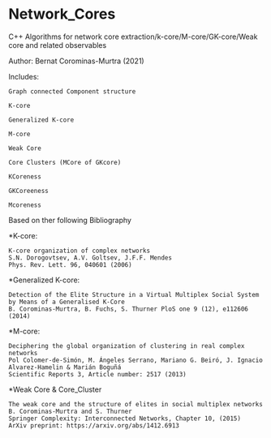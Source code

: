 # Network_Cores
C++ Algorithms for network core extraction/k-core/M-core/GK-core/Weak core and related observables

Author: Bernat Corominas-Murtra (2021)                        

Includes:										 

    Graph connected Component structure		
    
    K-core										 
    
    Generalized K-core					
    
    M-core										 
    
    Weak Core									 
		
    Core Clusters (MCore of GKcore)				 
		
    KCoreness									 
 		
    GKCoreeness									 
		
    Mcoreness									 
													 

Based on ther following Bibliography

*K-core:

	  
	K-core organization of complex networks
   	S.N. Dorogovtsev, A.V. Goltsev, J.F.F. Mendes
	Phys. Rev. Lett. 96, 040601 (2006)

*Generalized K-core:

	Detection of the Elite Structure in a Virtual Multiplex Social System by Means of a Generalised K-Core
   	B. Corominas-Murtra, B. Fuchs, S. Thurner PloS one 9 (12), e112606 (2014)

*M-core:

	Deciphering the global organization of clustering in real complex networks
	Pol Colomer-de-Simón, M. Ángeles Serrano, Mariano G. Beiró, J. Ignacio Alvarez-Hamelin & Marián Boguñá
	Scientific Reports 3, Article number: 2517 (2013)

*Weak Core & Core_Cluster

	The weak core and the structure of elites in social multiplex networks
	B. Corominas-Murtra and S. Thurner
	Springer Complexity: Interconnected Networks, Chapter 10, (2015)
	ArXiv preprint: https://arxiv.org/abs/1412.6913

